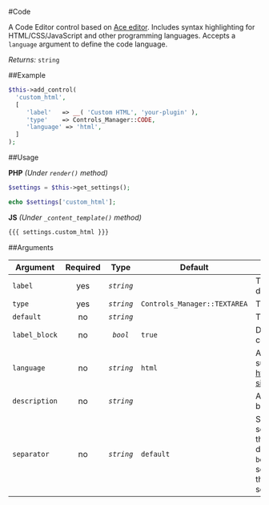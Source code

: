 #Code

A Code Editor control based on [Ace editor](https://ace.c9.io/).
Includes syntax highlighting for HTML/CSS/JavaScript and other programming languages. Accepts a `language` argument to define the code language.

*Returns:* `string`

##Example

```php
$this->add_control(
  'custom_html',
  [
     'label'   => __( 'Custom HTML', 'your-plugin' ),
     'type'    => Controls_Manager::CODE,
     'language' => 'html',
  ]
);
```

##Usage

**PHP** *(Under `render()` method)*
```php
$settings = $this->get_settings(); 

echo $settings['custom_html'];
```

**JS** *(Under `_content_template()` method)*
```html
{{{ settings.custom_html }}}
```

##Arguments

Argument       | Required   | Type         | Default                      | Description
------------   | :--------: | :------:     | ---------------------------- | ---------------------------------------------
`label`        | yes        | *`string`*   |                              | The label of the control - displayed next to it
`type`         | yes        | *`string`*   | `Controls_Manager::TEXTAREA` | The type of the control
`default`      | no         | *`string`*   |                              | The default value of the control
`label_block`  | no         | *`bool`*     | `true`                       | Display the label above the control by setting to true
`language`     | no         | *`string`*   | `html`                       | Any language(mode) supported by Ace editor. (see https://ace.c9.io/build/kitchen-sink.html)
`description`  | no         | *`string`*   |                              | A description text to display below the control
`separator`    | no         | *`string`*   | `default`                    | Set the position of the control separator. `default` means that the separator will be posited depending on the control type. `before` or `after` will force the separator position before/after the control. `none` will hide the separator